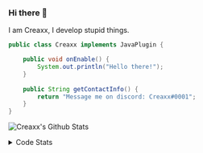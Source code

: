 ### Hi there 👋

I am Creaxx, I develop stupid things. 

```java
public class Creaxx implements JavaPlugin {

    public void onEnable() {
        System.out.println("Hello there!");
    }
    
    public String getContactInfo() {
        return "Message me on discord: Creaxx#0001";
    }
}
```

![Creaxx's Github Stats](https://github-readme-stats.vercel.app/api?username=CreaxxOG&show_icons=true&theme=dark&count_private=true)

<details>
  <summary>Code Stats</summary>

<!--START_SECTION:waka-->
![Code Time](http://img.shields.io/badge/Code%20Time-883%20hrs%2015%20mins-blue)

![Lines of code](https://img.shields.io/badge/From%20Hello%20World%20I%27ve%20Written-3%20Thousand%20lines%20of%20code-blue)

**🐱 My GitHub Data** 

> 🏆 522 Contributions in the Year 2022
 > 
> 📦 227.2 kB Used in GitHub's Storage 
 > 
> 🚫 Not Opted to Hire
 > 
> 📜 3 Public Repositories 
 > 
> 🔑 2 Private Repositories  
 > 
**I'm a Night 🦉** 

```text
🌞 Morning    15 commits     █░░░░░░░░░░░░░░░░░░░░░░░░   4.53% 
🌆 Daytime    148 commits    ███████████░░░░░░░░░░░░░░   44.71% 
🌃 Evening    147 commits    ███████████░░░░░░░░░░░░░░   44.41% 
🌙 Night      21 commits     █░░░░░░░░░░░░░░░░░░░░░░░░   6.34%

```
📅 **I'm Most Productive on Tuesday** 

```text
Monday       53 commits     ████░░░░░░░░░░░░░░░░░░░░░   16.01% 
Tuesday      67 commits     █████░░░░░░░░░░░░░░░░░░░░   20.24% 
Wednesday    67 commits     █████░░░░░░░░░░░░░░░░░░░░   20.24% 
Thursday     38 commits     ██░░░░░░░░░░░░░░░░░░░░░░░   11.48% 
Friday       35 commits     ██░░░░░░░░░░░░░░░░░░░░░░░   10.57% 
Saturday     29 commits     ██░░░░░░░░░░░░░░░░░░░░░░░   8.76% 
Sunday       42 commits     ███░░░░░░░░░░░░░░░░░░░░░░   12.69%

```


📊 **This Week I Spent My Time On** 

```text
💬 Programming Languages: 
Java                     20 hrs 4 mins       ████████████████████████░   97.37% 
XML                      13 mins             ░░░░░░░░░░░░░░░░░░░░░░░░░   1.09% 
TypeScript               8 mins              ░░░░░░░░░░░░░░░░░░░░░░░░░   0.68% 
Markdown                 7 mins              ░░░░░░░░░░░░░░░░░░░░░░░░░   0.6% 
YAML                     2 mins              ░░░░░░░░░░░░░░░░░░░░░░░░░   0.2%

🔥 Editors: 
IntelliJ                 20 hrs 36 mins      █████████████████████████   100.0%

```

**I Mostly Code in Java** 

```text
Java                     6 repos             ████████████████░░░░░░░░░   66.67% 
EJS                      1 repo              ██░░░░░░░░░░░░░░░░░░░░░░░   11.11% 
Kotlin                   1 repo              ██░░░░░░░░░░░░░░░░░░░░░░░   11.11% 
Python                   1 repo              ██░░░░░░░░░░░░░░░░░░░░░░░   11.11%

```



 Last Updated on 14/09/2022 06:58:33 UTC
<!--END_SECTION:waka-->
</details>
